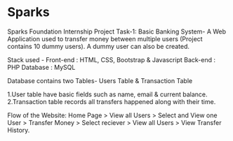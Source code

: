 # Sparks
Sparks Foundation Internship Project Task-1:
Basic Banking System-
A Web Application used to transfer money between multiple users (Project contains 10 dummy users). 
A dummy user can also be created.


Stack used - Front-end : HTML, CSS, Bootstrap & Javascript Back-end : PHP Database : MySQL



Database contains two Tables- Users Table & Transaction Table

1.User table have basic fields such as name, email & current balance.
2.Transaction table records all transfers happened along with their time.



Flow of the Website: Home Page > View all Users > Select and View one User > Transfer Money > Select reciever > View all Users > View Transfer History.

